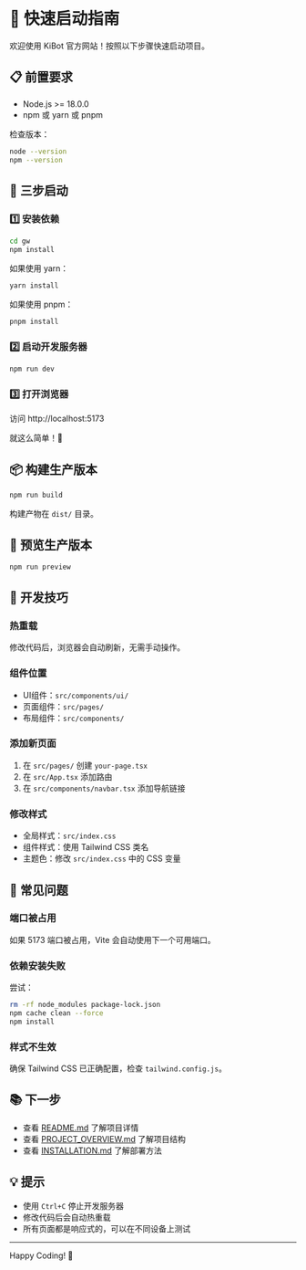 # 🚀 快速启动指南

欢迎使用 KiBot 官方网站！按照以下步骤快速启动项目。

## 📋 前置要求

- Node.js >= 18.0.0
- npm 或 yarn 或 pnpm

检查版本：
```bash
node --version
npm --version
```

## 🎯 三步启动

### 1️⃣ 安装依赖

```bash
cd gw
npm install
```

如果使用 yarn：
```bash
yarn install
```

如果使用 pnpm：
```bash
pnpm install
```

### 2️⃣ 启动开发服务器

```bash
npm run dev
```

### 3️⃣ 打开浏览器

访问 http://localhost:5173

就这么简单！🎉

## 📦 构建生产版本

```bash
npm run build
```

构建产物在 `dist/` 目录。

## 👀 预览生产版本

```bash
npm run preview
```

## 🎨 开发技巧

### 热重载
修改代码后，浏览器会自动刷新，无需手动操作。

### 组件位置
- UI组件：`src/components/ui/`
- 页面组件：`src/pages/`
- 布局组件：`src/components/`

### 添加新页面
1. 在 `src/pages/` 创建 `your-page.tsx`
2. 在 `src/App.tsx` 添加路由
3. 在 `src/components/navbar.tsx` 添加导航链接

### 修改样式
- 全局样式：`src/index.css`
- 组件样式：使用 Tailwind CSS 类名
- 主题色：修改 `src/index.css` 中的 CSS 变量

## 🐛 常见问题

### 端口被占用
如果 5173 端口被占用，Vite 会自动使用下一个可用端口。

### 依赖安装失败
尝试：
```bash
rm -rf node_modules package-lock.json
npm cache clean --force
npm install
```

### 样式不生效
确保 Tailwind CSS 已正确配置，检查 `tailwind.config.js`。

## 📚 下一步

- 查看 [README.md](./README.md) 了解项目详情
- 查看 [PROJECT_OVERVIEW.md](./PROJECT_OVERVIEW.md) 了解项目结构
- 查看 [INSTALLATION.md](./INSTALLATION.md) 了解部署方法

## 💡 提示

- 使用 `Ctrl+C` 停止开发服务器
- 修改代码后会自动热重载
- 所有页面都是响应式的，可以在不同设备上测试

---

Happy Coding! 🎉

